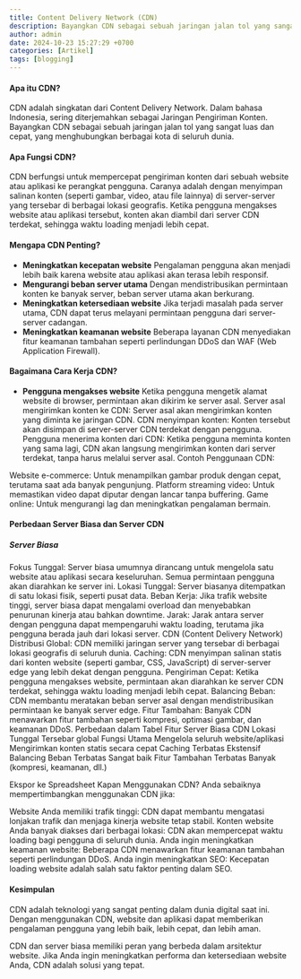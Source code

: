 ```yaml
---
title: Content Delivery Network (CDN)
description: Bayangkan CDN sebagai sebuah jaringan jalan tol yang sangat luas dan cepat, yang menghubungkan berbagai kota di seluruh dunia.
author: admin
date: 2024-10-23 15:27:29 +0700
categories: [Artikel]
tags: [blogging]
---
```


#### Apa itu CDN?

CDN adalah singkatan dari Content Delivery Network. Dalam bahasa Indonesia, sering diterjemahkan sebagai Jaringan Pengiriman Konten. Bayangkan CDN sebagai sebuah jaringan jalan tol yang sangat luas dan cepat, yang menghubungkan berbagai kota di seluruh dunia.

#### Apa Fungsi CDN?

CDN berfungsi untuk mempercepat pengiriman konten dari sebuah website atau aplikasi ke perangkat pengguna. Caranya adalah dengan menyimpan salinan konten (seperti gambar, video, atau file lainnya) di server-server yang tersebar di berbagai lokasi geografis. Ketika pengguna mengakses website atau aplikasi tersebut, konten akan diambil dari server CDN terdekat, sehingga waktu loading menjadi lebih cepat.

#### Mengapa CDN Penting?

- **Meningkatkan kecepatan website**
  Pengalaman pengguna akan menjadi lebih baik karena website atau aplikasi akan terasa lebih responsif.
- **Mengurangi beban server utama**
  Dengan mendistribusikan permintaan konten ke banyak server, beban server utama akan berkurang.
- **Meningkatkan ketersediaan website**
  Jika terjadi masalah pada server utama, CDN dapat terus melayani permintaan pengguna dari server-server cadangan.
- **Meningkatkan keamanan website**
  Beberapa layanan CDN menyediakan fitur keamanan tambahan seperti perlindungan DDoS dan WAF (Web Application Firewall).

#### Bagaimana Cara Kerja CDN?

- **Pengguna mengakses website**
  Ketika pengguna mengetik alamat website di browser, permintaan akan dikirim ke server asal.
Server asal mengirimkan konten ke CDN: Server asal akan mengirimkan konten yang diminta ke jaringan CDN.
CDN menyimpan konten: Konten tersebut akan disimpan di server-server CDN terdekat dengan pengguna.
Pengguna menerima konten dari CDN: Ketika pengguna meminta konten yang sama lagi, CDN akan langsung mengirimkan konten dari server terdekat, tanpa harus melalui server asal.
Contoh Penggunaan CDN:

Website e-commerce: Untuk menampilkan gambar produk dengan cepat, terutama saat ada banyak pengunjung.
Platform streaming video: Untuk memastikan video dapat diputar dengan lancar tanpa buffering.
Game online: Untuk mengurangi lag dan meningkatkan pengalaman bermain.

#### Perbedaan Server Biasa dan Server CDN

##### Server Biasa
Fokus Tunggal: Server biasa umumnya dirancang untuk mengelola satu website atau aplikasi secara keseluruhan. Semua permintaan pengguna akan diarahkan ke server ini.
Lokasi Tunggal: Server biasanya ditempatkan di satu lokasi fisik, seperti pusat data.
Beban Kerja: Jika trafik website tinggi, server biasa dapat mengalami overload dan menyebabkan penurunan kinerja atau bahkan downtime.
Jarak: Jarak antara server dengan pengguna dapat mempengaruhi waktu loading, terutama jika pengguna berada jauh dari lokasi server.
CDN (Content Delivery Network)
Distribusi Global: CDN memiliki jaringan server yang tersebar di berbagai lokasi geografis di seluruh dunia.
Caching: CDN menyimpan salinan statis dari konten website (seperti gambar, CSS, JavaScript) di server-server edge yang lebih dekat dengan pengguna.
Pengiriman Cepat: Ketika pengguna mengakses website, permintaan akan diarahkan ke server CDN terdekat, sehingga waktu loading menjadi lebih cepat.
Balancing Beban: CDN membantu meratakan beban server asal dengan mendistribusikan permintaan ke banyak server edge.
Fitur Tambahan: Banyak CDN menawarkan fitur tambahan seperti kompresi, optimasi gambar, dan keamanan DDoS.
Perbedaan dalam Tabel
Fitur	Server Biasa	CDN
Lokasi	Tunggal	Tersebar global
Fungsi Utama	Mengelola seluruh website/aplikasi	Mengirimkan konten statis secara cepat
Caching	Terbatas	Ekstensif
Balancing Beban	Terbatas	Sangat baik
Fitur Tambahan	Terbatas	Banyak (kompresi, keamanan, dll.)

Ekspor ke Spreadsheet
Kapan Menggunakan CDN?
Anda sebaiknya mempertimbangkan menggunakan CDN jika:

Website Anda memiliki trafik tinggi: CDN dapat membantu mengatasi lonjakan trafik dan menjaga kinerja website tetap stabil.
Konten website Anda banyak diakses dari berbagai lokasi: CDN akan mempercepat waktu loading bagi pengguna di seluruh dunia.
Anda ingin meningkatkan keamanan website: Beberapa CDN menawarkan fitur keamanan tambahan seperti perlindungan DDoS.
Anda ingin meningkatkan SEO: Kecepatan loading website adalah salah satu faktor penting dalam SEO.

#### Kesimpulan

CDN adalah teknologi yang sangat penting dalam dunia digital saat ini. Dengan menggunakan CDN, website dan aplikasi dapat memberikan pengalaman pengguna yang lebih baik, lebih cepat, dan lebih aman.

CDN dan server biasa memiliki peran yang berbeda dalam arsitektur website. Jika Anda ingin meningkatkan performa dan ketersediaan website Anda, CDN adalah solusi yang tepat.

